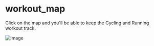 # workout_map

Click on the map and you'll be able to keep the Cycling and Running workout track.

![image](https://user-images.githubusercontent.com/71397300/208501981-6c079f86-d280-4af2-af1c-e9feea455dd3.png)
